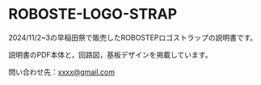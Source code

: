 # ROBOSTE-LOGO-STRAP

2024/11/2~3の早稲田祭で販売したROBOSTEPロゴストラップの説明書です。

説明書のPDF本体と，回路図，基板デザインを掲載しています。

問い合わせ先：xxxx@gmail.com
